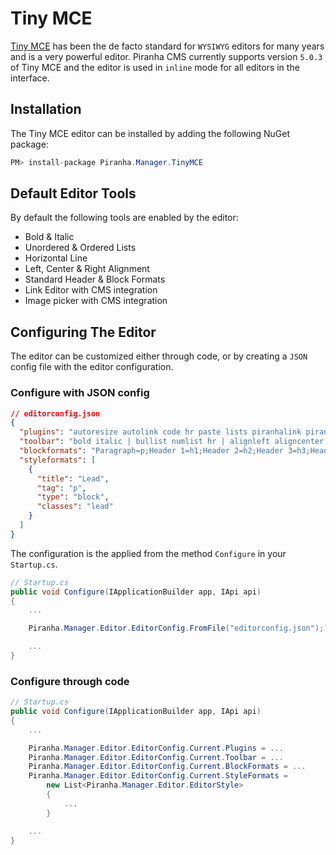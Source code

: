 # Tiny MCE

[Tiny MCE](https://www.tiny.cloud) has been the de facto standard for `WYSIWYG` editors for many years and is a very powerful editor. Piranha CMS currently supports version `5.0.3` of Tiny MCE and the editor is used in `inline` mode for all editors in the interface.

## Installation

The Tiny MCE editor can be installed by adding the following NuGet package:

~~~ csharp
PM> install-package Piranha.Manager.TinyMCE
~~~

## Default Editor Tools

By default the following tools are enabled by the editor:

* Bold & Italic
* Unordered & Ordered Lists
* Horizontal Line
* Left, Center & Right Alignment
* Standard Header & Block Formats
* Link Editor with CMS integration
* Image picker with CMS integration

## Configuring The Editor

The editor can be customized either through code, or by creating a `JSON` config file with the editor configuration.

### Configure with JSON config

~~~ json
// editorconfig.json
{
  "plugins": "autoresize autolink code hr paste lists piranhalink piranhaimage",
  "toolbar": "bold italic | bullist numlist hr | alignleft aligncenter alignright | formatselect | piranhalink piranhaimage",
  "blockformats": "Paragraph=p;Header 1=h1;Header 2=h2;Header 3=h3;Header 4=h4;Code=pre;Quote=blockquote",
  "styleformats": [
    {
      "title": "Lead",
      "tag": "p",
      "type": "block",
      "classes": "lead"
    }
  ]
}
~~~

The configuration is the applied from the method `Configure` in your `Startup.cs`.

~~~ csharp
// Startup.cs
public void Configure(IApplicationBuilder app, IApi api)
{
    ...

    Piranha.Manager.Editor.EditorConfig.FromFile("editorconfig.json");

    ...
}
~~~


### Configure through code

~~~ csharp
// Startup.cs
public void Configure(IApplicationBuilder app, IApi api)
{
    ...

    Piranha.Manager.Editor.EditorConfig.Current.Plugins = ...
    Piranha.Manager.Editor.EditorConfig.Current.Toolbar = ...
    Piranha.Manager.Editor.EditorConfig.Current.BlockFormats = ...
    Piranha.Manager.Editor.EditorConfig.Current.StyleFormats =
        new List<Piranha.Manager.Editor.EditorStyle>
        {
            ...
        }

    ...
}
~~~
